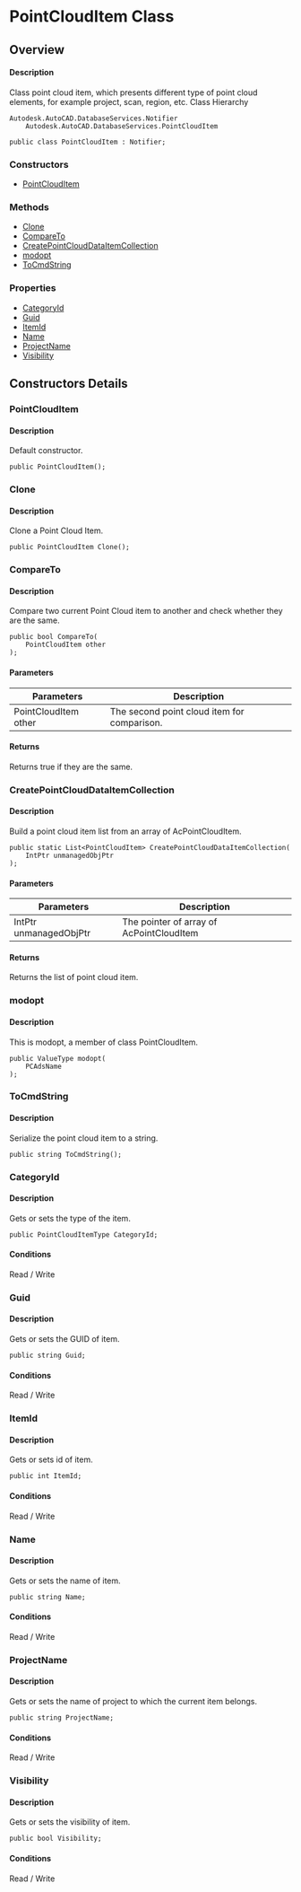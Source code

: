 # PointCloudItem Class

## Overview

#### Description
Class point cloud item, which presents different type of point cloud elements, for example project, scan, region, etc.
Class Hierarchy
```text
Autodesk.AutoCAD.DatabaseServices.Notifier
    Autodesk.AutoCAD.DatabaseServices.PointCloudItem
```

```text
public class PointCloudItem : Notifier;
```

### Constructors

- [PointCloudItem](#pointclouditem)

### Methods

- [Clone](#clone)
- [CompareTo](#compareto)
- [CreatePointCloudDataItemCollection](#createpointclouddataitemcollection)
- [modopt](#modopt)
- [ToCmdString](#tocmdstring)

### Properties

- [CategoryId](#categoryid)
- [Guid](#guid)
- [ItemId](#itemid)
- [Name](#name)
- [ProjectName](#projectname)
- [Visibility](#visibility)


## Constructors Details

### PointCloudItem

#### Description
Default constructor.
```text
public PointCloudItem();
```

### Clone

#### Description
Clone a Point Cloud Item.
```text
public PointCloudItem Clone();
```

### CompareTo

#### Description
Compare two current Point Cloud item to another and check whether they are the same.
```text
public bool CompareTo(
    PointCloudItem other
);
```

#### Parameters

| Parameters | Description |
| --- | --- |
| PointCloudItem other | The second point cloud item for comparison. |

#### Returns
Returns true if they are the same.
### CreatePointCloudDataItemCollection

#### Description
Build a point cloud item list from an array of AcPointCloudItem.
```text
public static List<PointCloudItem> CreatePointCloudDataItemCollection(
    IntPtr unmanagedObjPtr
);
```

#### Parameters

| Parameters | Description |
| --- | --- |
| IntPtr unmanagedObjPtr | The pointer of array of AcPointCloudItem |

#### Returns
Returns the list of point cloud item.
### modopt

#### Description
This is modopt, a member of class PointCloudItem.
```text
public ValueType modopt(
    PCAdsName
);
```

### ToCmdString

#### Description
Serialize the point cloud item to a string.
```text
public string ToCmdString();
```

### CategoryId

#### Description
Gets or sets the type of the item.
```text
public PointCloudItemType CategoryId;
```

#### Conditions
Read / Write
### Guid

#### Description
Gets or sets the GUID of item.
```text
public string Guid;
```

#### Conditions
Read / Write
### ItemId

#### Description
Gets or sets id of item.
```text
public int ItemId;
```

#### Conditions
Read / Write
### Name

#### Description
Gets or sets the name of item.
```text
public string Name;
```

#### Conditions
Read / Write
### ProjectName

#### Description
Gets or sets the name of project to which the current item belongs.
```text
public string ProjectName;
```

#### Conditions
Read / Write
### Visibility

#### Description
Gets or sets the visibility of item.
```text
public bool Visibility;
```

#### Conditions
Read / Write